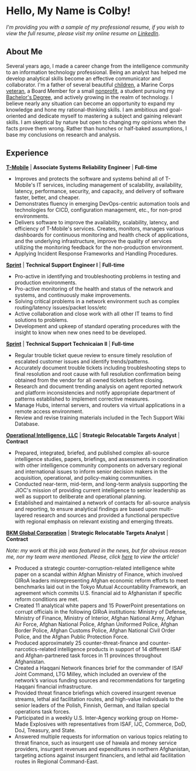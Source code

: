 # Hello, My Name is Colby!

*I'm providing you with a sample of my professional resume, if you wish to view the full resume, please visit my online resume on [LinkedIn](Http://https://www.linkedin.com/colbycarson/ "This is my personal profile")*.

## About Me

Several years ago, I made a career change from the intelligence community to an information technology professional. Being an analyst has helped me develop analytical skills become an effective communicator and collaborator. I'm a father of several beautiful [children](MyKids.md), a Marine Corps [veteran](USMC.md), a Board Member for a small [nonprofit](VOG.md), a student pursuing my [Bachelor's Degree](Education.md), and actively growing in the realm of technology. I believe nearly any situation can become an opportunity to expand my knowledge and hone my rational-thinking skills. I am ambitious and goal-oriented and dedicate myself to mastering a subject and gaining relevant skills. I am skeptical by nature but open to changing my opinions when the facts prove them wrong. Rather than hunches or half-baked assumptions, I base my conclusions on research and analysis.


## Experience


[**T-Mobile**](https://www.t-mobile.com/news/un-carrier/t-mobile-sprint-one-company "T-Mobile completes Merger with Sprint to Create the New T-Mobile") | **Associate Systems Reliability Engineer** | **Full-time**

- Improves and protects the software and systems behind all of T-Mobile's IT services, including management of scalability, availability, latency, performance, security, and capacity, and delivery of software faster, better, and cheaper. 
- Demonstrates fluency in emerging DevOps-centric automation tools and technologies for CICD, configuration management, etc., for non-prod environments. 
- Delivers software to improve the availability, scalability, latency, and efficiency of T-Mobile's services. Creates, monitors, manages various dashboards for continuous monitoring and health check of applications, and the underlying infrastructure, improve the quality of services utilizing the monitoring feedback for the non-production environment. 
- Applying Incident Response Frameworks and Handling Procedures.


[**Sprint**](https://www.t-mobile.com/?src=spr&rdpage=/ "Sprint's existing website") | **Technical Support Engineer I** | **Full-time**

- Pro-active in identifying and troubleshooting problems in testing and production environments.
- Pro-active monitoring of the health and status of the network and systems, and continuously make improvements. 
- Solving critical problems in a network environment such as complex routing/latency issues/packet loss/etc
- Active collaboration and close work with all other IT teams to find solutions to problems. 
- Development and upkeep of standard operating procedures with the insight to know when new ones need to be developed.


[**Sprint**](https://www.t-mobile.com/?src=spr&rdpage=/ "Sprint's existing website") | **Technical Support Technicaian II** | **Full-time**

- Regular trouble ticket queue review to ensure timely resolution of escalated customer issues and identify trends/patterns.
- Accurately document trouble tickets including troubleshooting steps to final resolution and root cause with full resolution confirmation being obtained from the vendor for all owned tickets before closing. 
- Research and document trending analysis on agent reported network and platform inconsistencies and notify appropriate department of patterns established to implement corrective measures. 
- Manage Hubs, internal servers, and routers via virtual applications in a remote access environment. 
- Review and revise training materials included in the Tech Support Wiki Database.


[**Operational Intelligence, LLC**](https://www.bloomberg.com/profile/company/1536909D:US "They don't have an official website anymore") | **Strategic Relocatable Targets Analyst** | **Contract**

- Prepared, integrated, briefed, and published complex all-source intelligence studies, papers, briefings, and assessments in coordination with other intelligence community components on adversary regional and international issues to inform senior decision makers in the acquisition, operational, and policy-making communities. 
- Conducted near-term, mid-term, and long-term analysis supporting the JIOC's mission of providing current intelligence to senior leadership as well as support to deliberate and operational planning. 
- Established and maintained a network of contacts for all-source analysis and reporting, to ensure analytical findings are based upon multi-layered research and sources and provided a functional perspective with regional emphasis on relevant existing and emerging threats.


[**BKM Global Corporation**](https://www.glassdoor.com/Reviews/BKM-Global-Enterprises-Reviews-E755160.htm "They don't have an official website anymore") | **Strategic Relocatable Targets Analyst** | **Contract**

*Note: my work at this job was featured in the news, but for obvious reason me, nor my team were mentioned. Please, click [here](https://foreignpolicy.com/2013/05/28/travails-of-mutual-accountability-in-afghanistan/) to view the article!*

- Produced a strategic counter-corruption-related intelligence white paper on a scandal within Afghan Ministry of Finance, which involved GIRoA leaders misrepresenting Afghan economic reform efforts to meet benchmarks laid out in the Tokyo Mutual Accountability Framework, an agreement which commits U.S. financial aid to Afghanistan if specific reform conditions are met.
- Created 11 analytical white papers and 15 PowerPoint presentations on corrupt officials in the following GIRoA institutions: Ministry of Defense, Ministry of Finance, Ministry of Interior, Afghan National Army, Afghan Air Force, Afghan National Police, Afghan Uniformed Police, Afghan Border Police, Afghan Customs Police, Afghan National Civil Order Police, and the Afghan Public Protection Force.
- Produced approximately 25 counter-threat-finance and counter-narcotics-related intelligence products in support of 14 different ISAF and Afghan-partnered task forces in 11 provinces throughout Afghanistan.
- Created a Haqqani Network finances brief for the commander of ISAF Joint Command, LTG Milley, which included an overview of the network’s various funding sources and recommendations for targeting Haqqani financial infrastructure.
- Provided threat finance briefings which covered insurgent revenue streams, lethal aid facilitation routes, and high-value individuals to the senior leaders of the Polish, Finnish, German, and Italian special operations task forces. 
- Participated in a weekly U.S. Inter-Agency working group on Home-Made Explosives with representatives from ISAF, IJC, Commerce, DoD, DoJ, Treasury, and State.
- Answered multiple requests for information on various topics relating to threat finance, such as insurgent use of hawala and money service providers, insurgent revenues and expenditures in northern Afghanistan, targeting actions against insurgent financiers, and lethal aid facilitation routes in Regional Command-East.
